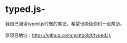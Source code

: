 # typed.js-<br />
我自己阅读typed.js时做的笔记，希望也能给你们一点帮助。<br />
<br />
原项目地址：<a href = "https://github.com/mattboldt/typed.js">https://github.com/mattboldt/typed.js</a>
